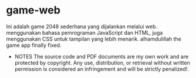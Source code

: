 # game-web
Ini adalah game 2048 sederhana yang dijalankan melalui web.
menggunakan bahasa pemrograman JavaScript dan HTML, juga menggunakan CSS untuk tampilan yang lebih menarik.
alhamdulillah the game app finally fixed.

- NOTES
The source code and PDF documents are my own work and are protected by copyright. Any use, distribution, or retrieval without written permission is considered an infringement and will be strictly penalized!.
